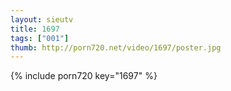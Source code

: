 ```yaml
--- 
layout: sieutv
title: 1697
tags: ["001"]
thumb: http://porn720.net/video/1697/poster.jpg
---
```

{% include porn720 key="1697" %} 
